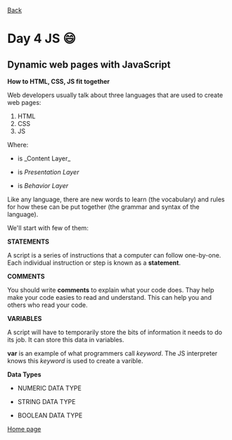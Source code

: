 [Back](https://katerynashydlovska.github.io/learning-journal/day4CSS.html)

# Day 4 JS :smile:

## Dynamic web pages with JavaScript

**How to HTML, CSS, JS fit together**

Web developers usually talk about three languages that are used to create web pages:

1. HTML
2. CSS
3. JS

Where:

- <html> is _Content Layer_


- <css> is _Presentation Layer_


- <js> is _Behavior Layer_


Like any language, there are new words to learn (the vocabulary) and rules for how these can be put together (the grammar and syntax of the language).

We'll start with few of them:


**STATEMENTS**

A script is a series of instructions that a computer can follow one-by-one.
Each individual instruction or step is known as a **statement**.


**COMMENTS**


You should write **comments** to explain what your code does.
Thay help make your code easies to read and understand.
This can help you and others who read your code.


**VARIABLES**


A script will have to temporarily store the bits of information it needs to do its job.
It can store this data in variables.


**var** is an example of what programmers call _keyword_.
The JS interpreter knows this _keyword_ is used to create a varible.

**Data Types**


- NUMERIC DATA TYPE

- STRING DATA TYPE

- BOOLEAN DATA TYPE

[Home page](https://katerynashydlovska.github.io/learning-journal/)
